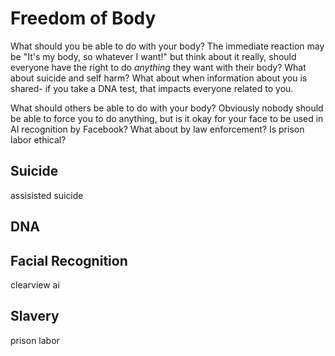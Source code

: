 # Freedom of Body

<script>document.getElementById("freedomMenu").open = true;</script>

What should you be able to do with your body? The immediate reaction may be "It's my body, so whatever I want!" but think about it really, should everyone have the right to do *anything* they want with their body? What about suicide and self harm? What about when information about you is shared- if you take a DNA test, that impacts everyone related to you.

What should others be able to do with your body? Obviously nobody should be able to force you to do anything, but is it okay for your face to be used in AI recognition by Facebook? What about by law enforcement? Is prison labor ethical?

## Suicide

assisisted suicide

## DNA



## Facial Recognition

clearview ai

## Slavery

prison labor